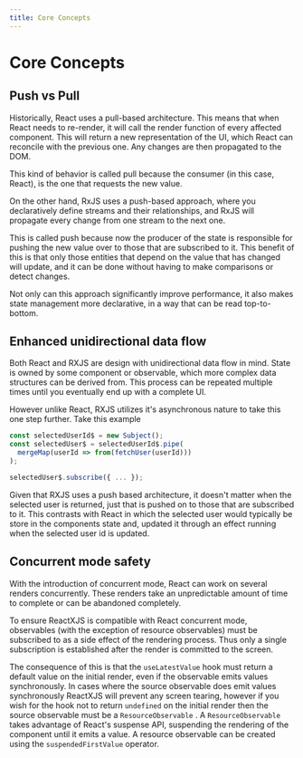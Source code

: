 ```yaml
---
title: Core Concepts
---
```


# Core Concepts

## Push vs Pull

Historically, React uses a pull-based architecture. This means that when React needs to re-render, it will call the render function of every affected component. This will return a new representation of the UI, which React can reconcile with the previous one. Any changes are then propagated to the DOM.

This kind of behavior is called pull because the consumer (in this case, React), is the one that requests the new value.

On the other hand, RxJS uses a push-based approach, where you declaratively define streams and their relationships, and RxJS will propagate every change from one stream to the next one.

This is called push because now the producer of the state is responsible for pushing the new value over to those that are subscribed to it. This benefit of this is that only those entities that depend on the value that has changed will update, and it can be done without having to make comparisons or detect changes.

Not only can this approach significantly improve performance, it also makes state management more declarative, in a way that can be read top-to-bottom.

## Enhanced unidirectional data flow

Both React and RXJS are design with unidirectional data flow in mind. State is owned by some component or observable, which more complex data structures can be derived from. This process can be repeated multiple times until you eventually end up with a complete UI.

However unlike React, RXJS utilizes it's asynchronous nature to take this one step further. Take this example

```js
const selectedUserId$ = new Subject();
const selectedUser$ = selectedUserId$.pipe(
  mergeMap(userId => from(fetchUser(userId)))
);

selectedUser$.subscribe({ ... });
```

Given that RXJS uses a push based architecture, it doesn't matter when the selected user is returned, just that is pushed on to those that are subscribed to it. This contrasts with React in which the selected user would typically be store in the components state and, updated it through an effect running when the selected user id is updated.

## Concurrent mode safety

With the introduction of concurrent mode, React can work on several renders concurrently. These renders take an unpredictable amount of time to complete or can be abandoned completely.

To ensure ReactXJS is compatible with React concurrent mode, observables (with the exception of resource observables) must be subscribed to as a side effect of the rendering process. Thus only a single subscription is established after the render is committed to the screen.

The consequence of this is that the `useLatestValue` hook must return a default value on the initial render, even if the observable emits values synchronously. In cases where the source observable does emit values synchronously ReactXJS will prevent any screen tearing, however if you wish for the hook not to return `undefined` on the initial render then the source observable must be a `ResourceObservable` . A `ResourceObservable` takes advantage of React's suspense API, suspending the rendering of the component until it emits a value. A resource observable can be created using the `suspendedFirstValue` operator.
